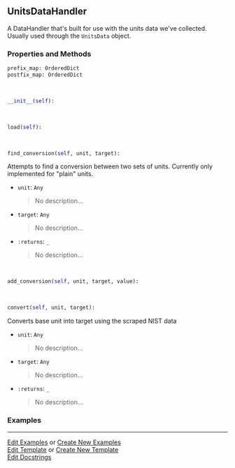 ## <a id="McUtils.Data.ConstantsData.UnitsDataHandler">UnitsDataHandler</a>
A DataHandler that's built for use with the units data we've collected.
Usually used through the `UnitsData` object.

### Properties and Methods
```python
prefix_map: OrderedDict
postfix_map: OrderedDict
```
<a id="McUtils.Data.ConstantsData.UnitsDataHandler.__init__" class="docs-object-method">&nbsp;</a>
```python
__init__(self): 
```

<a id="McUtils.Data.ConstantsData.UnitsDataHandler.load" class="docs-object-method">&nbsp;</a>
```python
load(self): 
```

<a id="McUtils.Data.ConstantsData.UnitsDataHandler.find_conversion" class="docs-object-method">&nbsp;</a>
```python
find_conversion(self, unit, target): 
```
Attempts to find a conversion between two sets of units. Currently only implemented for "plain" units.
- `unit`: `Any`
    >No description...
- `target`: `Any`
    >No description...
- `:returns`: `_`
    >No description...

<a id="McUtils.Data.ConstantsData.UnitsDataHandler.add_conversion" class="docs-object-method">&nbsp;</a>
```python
add_conversion(self, unit, target, value): 
```

<a id="McUtils.Data.ConstantsData.UnitsDataHandler.convert" class="docs-object-method">&nbsp;</a>
```python
convert(self, unit, target): 
```
Converts base unit into target using the scraped NIST data
- `unit`: `Any`
    >No description...
- `target`: `Any`
    >No description...
- `:returns`: `_`
    >No description...

### Examples




___

[Edit Examples](https://github.com/McCoyGroup/McUtils/edit/edit/ci/examples/ci/docs/McUtils/Data/ConstantsData/UnitsDataHandler.md) or 
[Create New Examples](https://github.com/McCoyGroup/McUtils/new/edit/?filename=ci/examples/ci/docs/McUtils/Data/ConstantsData/UnitsDataHandler.md) <br/>
[Edit Template](https://github.com/McCoyGroup/McUtils/edit/edit/ci/docs/ci/docs/McUtils/Data/ConstantsData/UnitsDataHandler.md) or 
[Create New Template](https://github.com/McCoyGroup/McUtils/new/edit/?filename=ci/docs/templates/ci/docs/McUtils/Data/ConstantsData/UnitsDataHandler.md) <br/>
[Edit Docstrings](https://github.com/McCoyGroup/McUtils/edit/edit/McUtils/Data/ConstantsData.py?message=Update%20Docs)